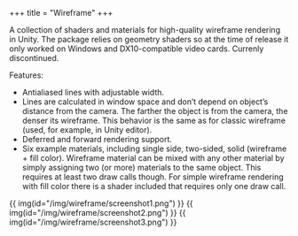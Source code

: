 +++
title = "Wireframe"
+++

A collection of shaders and materials for high-quality wireframe rendering in Unity.
The package relies on geometry shaders so at the time of release it only worked on Windows and DX10-compatible video cards.
Currenly discontinued.

Features:

- Antialiased lines with adjustable width.
- Lines are calculated in window space and don’t depend on object’s distance from the camera. The farther the object is from the camera, the denser its wireframe. This behavior is the same as for classic wireframe (used, for example, in Unity editor).
- Deferred and forward rendering support.
- Six example materials, including single side, two-sided, solid (wireframe + fill color). Wireframe material can be mixed with any other material by simply assigning two (or more) materials to the same object. This requires at least two draw calls though. For simple wireframe rendering with fill color there is a shader included that requires only one draw call.

{{ img(id="/img/wireframe/screenshot1.png") }}
{{ img(id="/img/wireframe/screenshot2.png") }}
{{ img(id="/img/wireframe/screenshot3.png") }}
